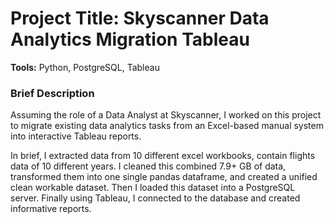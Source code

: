# Project Title: Skyscanner Data Analytics Migration Tableau

**Tools:** Python, PostgreSQL, Tableau

### Brief Description
Assuming the role of a Data Analyst at Skyscanner, I worked on this project to migrate existing data analytics tasks from an Excel-based manual system into interactive Tableau reports. 

In brief, I extracted data from 10 different excel workbooks, contain flights data of 10 different years. I cleaned this combined 7.9+ GB of data, transformed them into one single pandas dataframe, and created a unified clean workable dataset. Then I loaded this dataset into a PostgreSQL server. Finally using Tableau, I connected to the database and created informative reports.    

